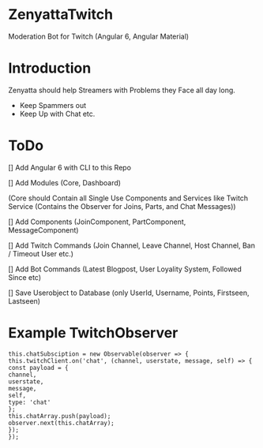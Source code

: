 # ZenyattaTwitch
Moderation Bot for Twitch (Angular 6, Angular Material)

# Introduction
Zenyatta should help Streamers with Problems they Face all day long. 
- Keep Spammers out
- Keep Up with Chat etc.

# ToDo
[] Add Angular 6 with CLI to this Repo

[] Add Modules (Core, Dashboard)

(Core should Contain all Single Use Components and Services like Twitch Service (Contains the Observer for Joins, Parts, and Chat Messages))

[] Add Components (JoinComponent, PartComponent, MessageComponent)

[]  Add Twitch Commands (Join Channel, Leave Channel, Host Channel, Ban / Timeout User etc.)

[] Add Bot Commands (Latest Blogpost, User Loyality System, Followed Since etc)

[] Save Userobject to Database (only UserId, Username, Points, Firstseen, Lastseen)


# Example TwitchObserver
```
this.chatSubsciption = new Observable(observer => {
this.twitchClient.on('chat', (channel, userstate, message, self) => {
const payload = {
channel,
userstate,
message,
self,
type: 'chat'
};
this.chatArray.push(payload);
observer.next(this.chatArray);
});
});
```
